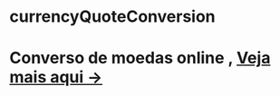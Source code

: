 # currencyQuoteConversion

# Converso de moedas online , [Veja mais aqui -> ]( https://currency-quote-conversion-9l79qce15-evertonprogramadorcriativo.vercel.app/ )
